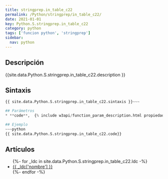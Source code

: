 ```yaml
---
title: stringprep.in_table_c22
permalink: /Python/stringprep/in_table_c22/
date: 2021-01-01
key: Python.S.stringprep.in_table_c22
category: python
tags: ['funcion python', 'stringprep']
sidebar: 
  nav: python
---
```


## Descripción
{{site.data.Python.S.stringprep.in_table_c22.description }}

## Sintaxis
~~~python
{{ site.data.Python.S.stringprep.in_table_c22.sintaxis }}~~~

## Parámetros
* **code**,  {% include w3api/function_param_description.html propiedad=site.data.Python.S.stringprep.in_table_c22 valor="code" %}

## Ejemplo
~~~python
{{ site.data.Python.S.stringprep.in_table_c22.code}}
~~~

## Artículos
<ul>
{%- for _ldc in site.data.Python.S.stringprep.in_table_c22.ldc -%}
   <li>
       <a href="{{_ldc['url'] }}">{{ _ldc['nombre'] }}</a>
   </li>
{%- endfor -%}
</ul>
